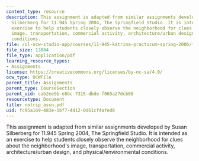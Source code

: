 ```yaml
---
content_type: resource
description: This assignment is adapted from similar assignments developed by Susan
  Silberberg for 11.945 Spring 2004, The Springfield Studio. It is intended as an
  exercise to help students closely observe the neighborhood for clues about the neighborhood's
  image, transportation, commercial activity, architecture/urban design, and physical/environmental
  conditions.
file: /ol-ocw-studio-app/courses/11-945-katrina-practicum-spring-2006/fc95a169483e1bf74d120d61cf4afed8_notrip_assn.pdf
file_size: 13884
file_type: application/pdf
learning_resource_types:
- Assignments
license: https://creativecommons.org/licenses/by-nc-sa/4.0/
ocw_type: OCWFile
parent_title: Assignments
parent_type: CourseSection
parent_uid: cab2ee9b-e0bc-7315-dbde-f065a27dcb08
resourcetype: Document
title: notrip_assn.pdf
uid: fc95a169-483e-1bf7-4d12-0d61cf4afed8
---
```

This assignment is adapted from similar assignments developed by Susan Silberberg for 11.945 Spring 2004, The Springfield Studio. It is intended as an exercise to help students closely observe the neighborhood for clues about the neighborhood's image, transportation, commercial activity, architecture/urban design, and physical/environmental conditions.